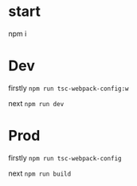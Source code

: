 # start
npm i

# Dev
firstly 
``
npm run tsc-webpack-config:w
``

next
``
npm run dev
``


# Prod
firstly
``
npm run tsc-webpack-config
``

next
``
npm run build
``

